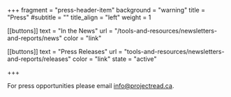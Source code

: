 +++
fragment = "press-header-item"
background = "warning"
title = "Press"
#subtitle = ""
title_align = "left"
weight = 1



[[buttons]]
  text = "In the News"
  url = "/tools-and-resources/newsletters-and-reports/news"
  color = "link"
  
[[buttons]]
  text = "Press Releases"
  url = "tools-and-resources/newsletters-and-reports/releases"
  color = "link"
  state = "active"
  
  
+++

For press opportunities please email info@projectread.ca.

